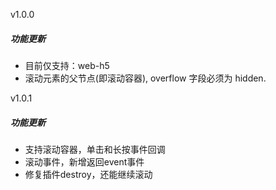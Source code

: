 v1.0.0
##### 功能更新
+ 目前仅支持：web-h5
+ 滚动元素的父节点(即滚动容器), overflow 字段必须为 hidden.


v1.0.1
##### 功能更新
+ 支持滚动容器，单击和长按事件回调
+ 滚动事件，新增返回event事件
+ 修复插件destroy，还能继续滚动
